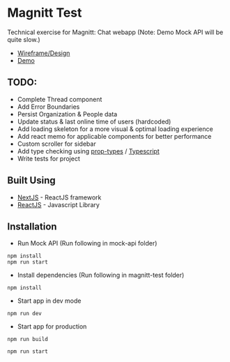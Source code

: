 # Magnitt Test

Technical exercise for Magnitt: Chat webapp (Note: Demo Mock API will be quite slow.)
- [Wireframe/Design](https://www.figma.com/file/hAAf6MDiF5TjoXBsT7ejIT/Magnitt-Test-ChatApp-Wireframing?node-id=0%3A1)
- [Demo](https://magnitt-test.mevan.now.sh/)

## TODO: 

* Complete Thread component
* Add Error Boundaries
* Persist Organization & People data
* Update status & last online time of users (hardcoded)
* Add loading skeleton for a more visual & optimal loading experience
* Add react memo for applicable components for better performance
* Custom scroller for sidebar
* Add type checking using [prop-types](https://www.npmjs.com/package/prop-types) / [Typescript](https://www.npmjs.com/package/typescript)
* Write tests for project 

## Built Using

* [NextJS](http://www.dropwizard.io/1.0.2/docs/) - ReactJS framework
* [ReactJS](https://reactjs.org/) - Javascript Library

## Installation
* Run Mock API (Run following in mock-api folder)
```
npm install
npm run start
```	

* Install dependencies (Run following in magnitt-test folder)
```
npm install
```

* Start app in dev mode
```
npm run dev
```

* Start app for production
```
npm run build

npm run start
```
